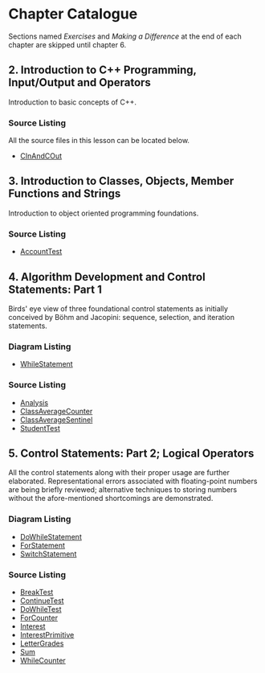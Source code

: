 # Chapter Catalogue
Sections named *Exercises* and *Making a Difference* at the end of each chapter
are skipped until chapter 6.

## 2. Introduction to C++ Programming, Input/Output and Operators
Introduction to basic concepts of C++.

### Source Listing
All the source files in this lesson can be located below.

* [CInAndCOut](2/CInAndCOut.cpp)

## 3. Introduction to Classes, Objects, Member Functions and Strings
Introduction to object oriented programming foundations.

### Source Listing

* [AccountTest](3/AccountTest.cpp)

## 4. Algorithm Development and Control Statements: Part 1
Birds' eye view of three foundational control statements as initially conceived
by Böhm and Jacopini: sequence, selection, and iteration statements.

### Diagram Listing
* [WhileStatement](../doc/4/WhileStatement.gv)

### Source Listing

* [Analysis](4/Analysis.cpp)
* [ClassAverageCounter](4/ClassAverageCounter.cpp)
* [ClassAverageSentinel](4/ClassAverageSentinel.cpp)
* [StudentTest](4/StudentTest.cpp)

## 5. Control Statements: Part 2; Logical Operators
All the control statements along with their proper usage are further
elaborated. Representational errors associated with floating-point numbers
are being briefly reviewed; alternative techniques to storing numbers without
the afore-mentioned shortcomings are demonstrated.

### Diagram Listing
* [DoWhileStatement](../doc/5/DoWhileStatement.gv)
* [ForStatement](../doc/5/ForStatement.gv)
* [SwitchStatement](../doc/5/SwitchStatement.gv)

### Source Listing

* [BreakTest](5/BreakTest.cpp)
* [ContinueTest](5/ContinueTest.cpp)
* [DoWhileTest](5/DoWhileTest.cpp)
* [ForCounter](5/ForCounter.cpp)
* [Interest](5/Interest.cpp)
* [InterestPrimitive](5/InterestPrimitive.cpp)
* [LetterGrades](5/LetterGrades.cpp)
* [Sum](5/Sum.cpp)
* [WhileCounter](5/WhileCounter.cpp)
